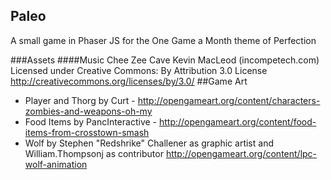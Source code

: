 ## Paleo
A small game in Phaser JS for the One Game a Month theme of Perfection

###Assets
####Music
Chee Zee Cave Kevin MacLeod (incompetech.com)
Licensed under Creative Commons: By Attribution 3.0 License
http://creativecommons.org/licenses/by/3.0/
##Game Art
* Player and Thorg by Curt - http://opengameart.org/content/characters-zombies-and-weapons-oh-my
* Food Items by PancInteractive - http://opengameart.org/content/food-items-from-crosstown-smash
* Wolf by Stephen "Redshrike" Challener as graphic artist and William.Thompsonj as contributor http://opengameart.org/content/lpc-wolf-animation

